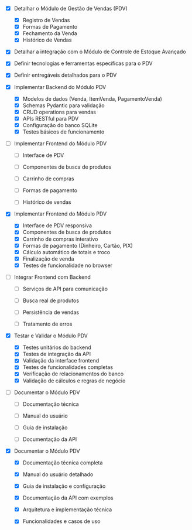 - [x] Detalhar o Módulo de Gestão de Vendas (PDV)
  - [x] Registro de Vendas
  - [x] Formas de Pagamento
  - [x] Fechamento da Venda
  - [x] Histórico de Vendas
- [x] Detalhar a integração com o Módulo de Controle de Estoque Avançado
- [x] Definir tecnologias e ferramentas específicas para o PDV
- [x] Definir entregáveis detalhados para o PDV


- [x] Implementar Backend do Módulo PDV
  - [x] Modelos de dados (Venda, ItemVenda, PagamentoVenda)
  - [x] Schemas Pydantic para validação
  - [x] CRUD operations para vendas
  - [x] APIs RESTful para PDV
  - [x] Configuração do banco SQLite
  - [x] Testes básicos de funcionamento
- [ ] Implementar Frontend do Módulo PDV
  - [ ] Interface de PDV
  - [ ] Componentes de busca de produtos
  - [ ] Carrinho de compras
  - [ ] Formas de pagamento
  - [ ] Histórico de vendas


- [x] Implementar Frontend do Módulo PDV
  - [x] Interface de PDV responsiva
  - [x] Componentes de busca de produtos
  - [x] Carrinho de compras interativo
  - [x] Formas de pagamento (Dinheiro, Cartão, PIX)
  - [x] Cálculo automático de totais e troco
  - [x] Finalização de venda
  - [x] Testes de funcionalidade no browser
- [ ] Integrar Frontend com Backend
  - [ ] Serviços de API para comunicação
  - [ ] Busca real de produtos
  - [ ] Persistência de vendas
  - [ ] Tratamento de erros


- [x] Testar e Validar o Módulo PDV
  - [x] Testes unitários do backend
  - [x] Testes de integração da API
  - [x] Validação da interface frontend
  - [x] Testes de funcionalidades completas
  - [x] Verificação de relacionamentos do banco
  - [x] Validação de cálculos e regras de negócio
- [ ] Documentar o Módulo PDV
  - [ ] Documentação técnica
  - [ ] Manual do usuário
  - [ ] Guia de instalação
  - [ ] Documentação da API


- [x] Documentar o Módulo PDV
  - [x] Documentação técnica completa
  - [x] Manual do usuário detalhado
  - [x] Guia de instalação e configuração
  - [x] Documentação da API com exemplos
  - [x] Arquitetura e implementação técnica
  - [x] Funcionalidades e casos de uso

